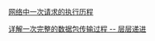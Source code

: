 [网络中一次请求的执行历程](https://tallate.github.io/3b59c77f.html)

[详解一次完整的数据包传输过程 -- 层层递进](https://blog.csdn.net/u011563903/article/details/90116368)